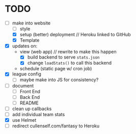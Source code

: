 # TODO
- [ ] make into website
    - [ ] style
    - [x] setup (better) deployment // Heroku linked to GitHub
    - [x] Template
- [x] updates on:
    - view (web app) // rewrite to make this happen
        - [x] build backend to serve `stats.json`
        - [x] change `loadStats()` to call this backend
    - schedule (static page w/ cron job)
- [x] league config
    - [ ] maybe make into JS for consistency?
- [ ] document
    - [ ] Front End
    - [ ] Back End
    - [ ] README
- [ ] clean up callbacks
- [ ] add individual team stats
- [x] use Helmet
- [ ] redirect cullenself.com/fantasy to Heroku
